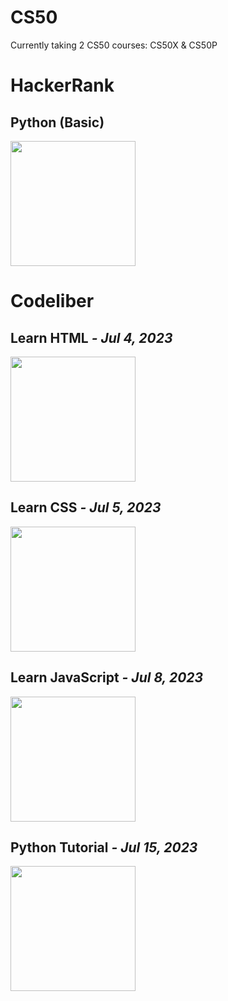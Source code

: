 # CS50

Currently taking 2 CS50 courses: CS50X & CS50P

# HackerRank
## Python (Basic)
<img width="200" src="https://github.com/iahmadgad/iahmadgad/blob/main/files/HackerRank/Python-Basic/certificate.png">

# Codeliber
## Learn HTML _- Jul 4, 2023_
<img width="200" src="https://github.com/iahmadgad/iahmadgad/blob/main/files/Codeliber/Learn-HTML/certificate.jpg">

## Learn CSS _- Jul 5, 2023_
<img width="200" src="https://github.com/iahmadgad/iahmadgad/blob/main/files/Codeliber/Learn-CSS/certificate.jpg">

## Learn JavaScript _- Jul 8, 2023_
<img width="200" src="https://github.com/iahmadgad/iahmadgad/blob/main/files/Codeliber/Learn-JavaScript/certificate.jpg">

## Python Tutorial  _- Jul 15, 2023_
<img width="200" src="https://github.com/iahmadgad/iahmadgad/blob/main/files/Codeliber/Python-Tutorial/certificate.jpg">